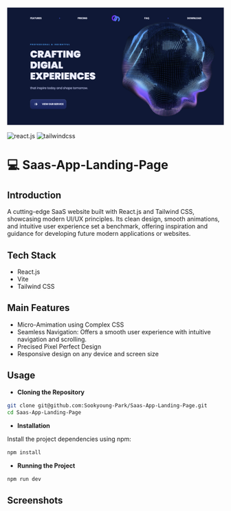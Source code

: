 ![LandingPage](https://github.com/Sookyoung-Park/Saas-App-Landing-Page/blob/main/saas-app-landing-page/public/images/moneyshot.png?raw=true)

<div>
    <img src="https://img.shields.io/badge/-React_JS-black?style=for-the-badge&logoColor=white&logo=react&color=000000" alt="react.js" />
    <img src="https://img.shields.io/badge/-Tailwind_CSS-black?style=for-the-badge&logoColor=white&logo=tailwindcss&color=fafafa" alt="tailwindcss" />
    
</div>


# 💻 Saas-App-Landing-Page 

## **Introduction**

A cutting-edge SaaS website built with React.js and Tailwind CSS, showcasing modern UI/UX principles. Its clean design, smooth animations, and intuitive user experience set a benchmark, offering inspiration and guidance for developing future modern applications or websites.
<!-- <a href="https://applefrontend.io">Please check the deployed website here!</a> -->

## **Tech Stack**

- React.js
- Vite
- Tailwind CSS


## **Main Features**
- Micro-Amimation using Complex CSS 
- Seamless Navigation: Offers a smooth user experience with intuitive navigation and scrolling.
-  Precised Pixel Perfect Design
- Responsive design on any device and screen size


## **Usage**
- **Cloning the Repository**

```bash
git clone git@github.com:Sookyoung-Park/Saas-App-Landing-Page.git
cd Saas-App-Landing-Page
```

- **Installation**

Install the project dependencies using npm:

```bash
npm install
```

- **Running the Project**

```bash
npm run dev
```


## **Screenshots**
<!-- ![Screenshot1](https://github.com/Sookyoung-Park/Apple-Website/blob/main/assets/readme_page2.gif?raw=true)
![Screenshot2](https://github.com/Sookyoung-Park/Apple-Website/blob/main/assets/readme_page3.gif?raw=true) -->